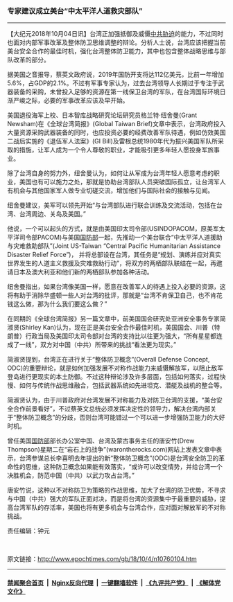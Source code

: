 ### 专家建议成立美台“中太平洋人道救灾部队”
------------------------

<p>【大纪元2018年10月04日讯】台湾正加强抵御及威慑<a href="http://www.epochtimes.com/gb/tag/%E4%B8%AD%E5%85%B1%E8%83%81%E8%BF%AB.html">中共胁迫</a>的能力，不过同时也面对内部军事改革及整体防卫思维调整的辩论。分析人士说，台湾应该把握当前美台安全合作的最佳时机，强化台湾整体防卫能力，其中也包含整体战略思维与部队改革的部分。</p>
<p>据美国之音报导，蔡英文政府说，2019年国防开支将达112亿美元，比前一年增加5.6%，占GDP的2.1%。不过有军事专家认为，过去台湾领导人长期过于专注于武器装备的采购，未曾投入足够的资源在第一线保卫台湾的军队，在台湾国际环境日渐严峻之际，必要的军事改革应该及早开始。</p>
<p>美国退役海军上校、日本智库战略研究论坛研究员格兰特·纽舍曼(Grant Newsham)在《全球台湾简报》(Global Taiwan Brief)文章中表示，台湾政府投入大量资源采购武器装备的同时，也应投资必要的经费改善军队待遇，例如仿效美国二战后实施的《退伍军人法案》(GI Bill)及雷根总统1980年代为振兴美国军队所采取的措施，让军人成为一个令人尊敬的职业，才能吸引更多年轻人愿投身军旅事业。</p>
<p>除了台湾自身的努力外，纽舍曼认为，如何让从军成为台湾年轻人愿意考虑的职业，美国也有可以施力之处，那就是协助台湾部队人员突破国际孤立，让台湾军人有机会与其他国家军人做专业切磋交流，增加他们与国际社会的接触与见闻。</p>
<p>纽舍曼建议，美军可以领先开始“与台湾部队进行联合训练及交流活动，包括在台湾、台湾周边、关岛及美国。”</p>
<p>他说，一个可以起头的方式，就是由美国印太司令部(USINDOPACOM，原美军太平洋司令部PACOM)与美国<a href="http://www.epochtimes.com/gb/tag/%E5%9B%BD%E9%98%B2%E9%83%A8.html">国防部</a>一起，先推动一个美台联合“中太平洋人道援助与灾难救助部队”(Joint US-Taiwan “Central Pacific Humanitarian Assistance Disaster Relief Force”)， 并将总部设在台湾，其任务是“规划、演练并应对真实世界发生的人道主义救援及灾难救助行动”，将双方的两栖部队联结在一起，再邀请日本及澳大利亚和他们新的两栖部队参加各种活动。</p>
<p>纽舍曼指出，如果台湾像美国一样，愿意在改善军人的待遇上投入必要的资源，这将有助于消除华盛顿一些人对台湾的批评，那就是“台湾不肯保卫自己，也不肯花钱这么做，那为什么我们要这么做？”</p>
<p>在同期的《全球台湾简报》另一篇文章中，前美国国会研究处亚洲安全事务专家简淑贤(Shirley Kan)认为，现在正是美台安全合作最佳时机，美国国会、川普（特朗普）行政当局及美国印太司令部对台湾的支持比以往更为强大，“所有星星都连成了一线”，双方对中国（中共）所带来的挑战“看法更为现实。”</p>
<p>简淑贤提到，台湾正在进行关于“整体防卫概念”(Overall Defense Concept, ODC)的重要辩论，就是如何加强发展不对称作战能力来威慑解放军，以阻止敌军登岛进行更现实的本土防御。不过这种辩论涉及许多层面，包括如何落实，过程快慢、如何与传统作战思维融合，包括武器系统如先进坦克、潜艇及战机的整合等。</p>
<p>简淑贤认为，由于川普政府对台湾发展不对称能力及对防卫台湾的支援，“美台安全合作前景看好”，不过蔡英文总统必须发挥决定性的领导力，解决台湾内部关于“整体防卫概念”的分歧，否则台湾可能错过一个可以进一步增强防卫能力的大好时机。</p>
<p>曾任美国<a href="http://www.epochtimes.com/gb/tag/%E5%9B%BD%E9%98%B2%E9%83%A8.html">国防部</a>部长办公室中国、台湾及蒙古事务主任的唐安竹(Drew Thompson)星期二在“岩石上的战争”(warontherocks.com)网站上发表文章中表示，台湾参谋总长李喜明去年提出的新“整体防卫概念”(ODC)是台湾安全防卫的革命性的思维，这种防卫概念如果能有效落实，“或许可以改变情势，并给台湾一个决胜机会，防范中国（中共）以武力攻占台湾。”</p>
<p>唐安竹说，这种以不对称防卫为策略的作战思维，加大了台湾的防卫优势，不寻求与中国（中共）强大的军队正面对决，而是将台湾的资源集中于最重要的威胁，提高台湾军队的存活率，美国也将有更多机会与台湾合作，应对面对解放军的不对称挑战。</p>
<p>责任编辑：钟元</p>
<p>&nbsp;</p>

原文链接：http://www.epochtimes.com/gb/18/10/4/n10760104.htm


------------------------
#### [禁闻聚合首页](https://github.com/gfw-breaker/banned-news/blob/master/README.md) &nbsp;|&nbsp; [Nginx反向代理](https://github.com/gfw-breaker/open-proxy/blob/master/README.md) &nbsp;|&nbsp; [一键翻墙软件](https://github.com/gfw-breaker/nogfw/blob/master/README.md) &nbsp;|&nbsp; [《九评共产党》](https://github.com/gfw-breaker/9ping.md/blob/master/README.md#九评之一评共产党是什么) &nbsp;|&nbsp; [《解体党文化》](https://github.com/gfw-breaker/jtdwh.md/blob/master/README.md#绪论)